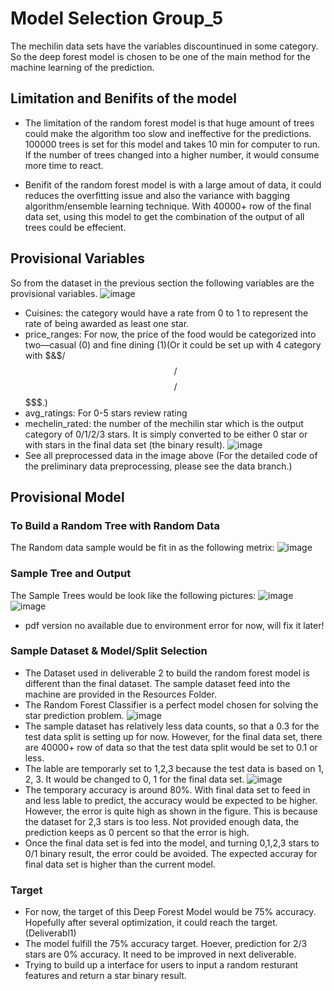 # Model Selection Group_5
The mechilin data sets have the variables discountinued in some category. So the deep forest model is chosen to be one of the main method for the machine learning of the prediction. 
## Limitation and Benifits of the model
- The limitation of the random forest model is that huge amount of trees could make the algorithm too slow and ineffective for the predictions. 100000 trees is set for this model and takes 10 min for computer to run. If the number of trees changed into a higher number, it would consume more time to react.

- Benifit of the random forest model is with a large amout of data, it could reduces the overfitting issue and also the variance with bagging algorithm/ensemble learning technique. With 40000+ row of the final data set, using this model to get the combination of the output of all trees could be effecient.
## Provisional Variables
So from the dataset in the previous section the following variables are the provisional variables.
![image](https://github.com/AshwinSidd/group_5_project/blob/FredericXu/Variables.png)
- Cuisines: the category would have a rate from 0 to 1 to represent the rate of being awarded as least one star.
- price_ranges: For now, the price of the food would be categorized into two—casual (0) and fine dining (1)(Or it could be set up with 4 category with $&$$/$$$/$$$$/$$$$$.)
- avg_ratings: For 0-5 stars review rating
- mechelin_rated: the number of the mechilin star which is the output category of 0/1/2/3 stars. It is simply converted to be either 0 star or with stars in the final data set (the binary result).
![image](https://github.com/AshwinSidd/group_5_project/blob/FredericXu/Images/Database%231.png)
- See all preprocessed data in the image above (For the detailed code of the preliminary data preprocessing, please see the data branch.)
## Provisional Model
### To Build a Random Tree with Random Data
The Random data sample would be fit in as the following metrix:
![image](https://github.com/AshwinSidd/group_5_project/blob/FredericXu/RandomData.png)
### Sample Tree and Output
The Sample Trees would be look like the following pictures:
![image](https://github.com/AshwinSidd/group_5_project/blob/FredericXu/SampleTree.png)
![image](https://github.com/AshwinSidd/group_5_project/blob/FredericXu/Images/PartialTree%231.png)
- pdf version no available due to environment error for now, will fix it later!
### Sample Dataset & Model/Split Selection
- The Dataset used in deliverable 2 to build the random forest model is different than the final dataset. The sample dataset feed into the machine are provided in the Resources Folder.
- The Random Forest Classifier is a perfect model chosen for solving the star prediction problem.
![image](https://github.com/AshwinSidd/group_5_project/blob/FredericXu/Images/Model%231.png)
- The sample dataset has relatively less data counts, so that a 0.3 for the test data split is setting up for now. However, for the final data set, there are 40000+ row of data so that the test data split would be set to 0.1 or less.
- The lable are temporarly set to 1,2,3 because the test data is based on 1, 2, 3. It would be changed to 0, 1 for the final data set.
![image](https://github.com/AshwinSidd/group_5_project/blob/FredericXu/Images/Model%232.png)
- The temporary accuracy is around 80%. With final data set to feed in and less lable to predict, the accuracy would be expected to be higher. However, the error is quite high as shown in the figure. This is because the dataset for 2,3 stars is too less. Not provided enough data, the prediction keeps as 0 percent so that the error is high. 
- Once the final data set is fed into the model, and turning 0,1,2,3 stars to 0/1 binary result, the error could be avoided. The expected accuray for final data set is higher than the current model.
### Target
- For now, the target of this Deep Forest Model would be 75% accuracy. Hopefully after several optimization, it could reach the target. (Deliverabl1)
- The model fulfill the 75% accuracy target. Hoever, prediction for 2/3 stars are 0% accuracy. It need to be improved in next deliverable.
- Trying to build up a interface for users to input a random resturant features and return a star binary result.